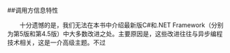 ##调用方信息特性

&emsp;&emsp;十分遗憾的是，我们无法在本书中介绍最新版C#和.NET Framework（分别为第5版和第4.5版）中大多数改进之处。主要原因是，这些改进往往与异步编程技术相关，这是一介高级主题。不过